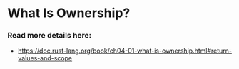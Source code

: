 # What Is Ownership?

### Read more details here:

- https://doc.rust-lang.org/book/ch04-01-what-is-ownership.html#return-values-and-scope
